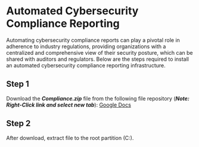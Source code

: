# Automated Cybersecurity Compliance Reporting

Automating cybersecurity compliance reports can play a pivotal role in adherence to industry regulations, providing organizations with a centralized and comprehensive view of their security posture, which can be shared with auditors and regulators.  Below are the steps required to install an automated cybersecurity compliance reporting infrastructure.

## Step 1

Download the **_Compliance.zip_** file from the following file repository (**_Note: Right-Click link and select new tab_**): [Google Docs](https://drive.google.com/file/d/1Ffju4Wnxc0hrmKAjkW9kQNPQKEY3foCe/view?usp=sharing)

## Step 2

After download, extract file to the root partition (C:).
